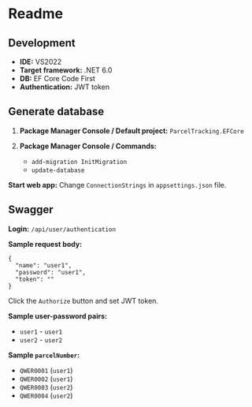 # Readme

## Development

- **IDE:** VS2022
- **Target framework:** .NET 6.0
- **DB:** EF Core Code First
- **Authentication:** JWT token

## Generate database

1. **Package Manager Console / Default project:** `ParcelTracking.EFCore`
2. **Package Manager Console / Commands:**

    - `add-migration InitMigration`
    - `update-database`

**Start web app:** Change `ConnectionStrings` in `appsettings.json` file.

## Swagger

**Login:** `/api/user/authentication`

**Sample request body:**

```
{
  "name": "user1",
  "password": "user1",
  "token": ""
}
```

Click the `Authorize` button and set JWT token.

**Sample user-password pairs:**

- `user1` - `user1`
- `user2` - `user2`

**Sample `parcelNumber`:**

- `QWER0001` (`user1`)
- `QWER0002` (`user1`)
- `QWER0003` (`user2`)
- `QWER0004` (`user2`)
